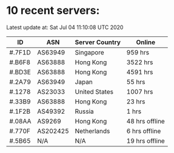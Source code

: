 # 10 recent servers:

Latest update at: Sat Jul 04 11:10:08 UTC 2020

| ID | ASN | Server Country | Online |
| -- | --- | -------------- | ------ |
| #.7F1D | AS63949 | Singapore | 959 hrs |
| #.B6F8 | AS63888 | Hong Kong | 3522 hrs |
| #.BD3E | AS63888 | Hong Kong | 4591 hrs |
| #.2A79 | AS63949 | Japan | 55 hrs |
| #.1278 | AS23033 | United States | 1007 hrs |
| #.33B9 | AS63888 | Hong Kong | 23 hrs |
| #.1F2B | AS49392 | Russia | 1 hrs |
| #.08AA | AS9269 | Hong Kong | 48 hrs offline |
| #.770F | AS202425 | Netherlands | 6 hrs offline |
| #.5B65 | N/A | N/A | 19 hrs offline |

